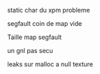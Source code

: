 static char du xpm probleme

segfault coin de map vide

Taille map segfault

un gnl pas secu

leaks sur malloc a null texture